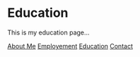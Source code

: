 # Education

This is my education page...

[About Me](index)
[Employement](employment)
[Education](education)
[Contact](contact)
